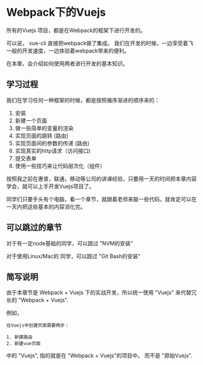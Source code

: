 # Webpack下的Vuejs

所有的Vuejs 项目，都是在Webpack的框架下进行开发的。 

可以说， vue-cli 直接把webpack做了集成。 我们在开发的时候，一边享受着飞一般的开发速度，一边体验着webpack带来的便利。

在本章，会介绍如何使用两者进行开发的基本知识。

## 学习过程

我们在学习任何一种框架的时候，都是按照循序渐进的顺序来的：

1. 安装
2. 新建一个页面
3. 做一些简单的变量的渲染  
4. 实现页面的跳转  (路由)
5. 实现页面间的参数的传递 (路由)
6. 实现真实的http请求（访问接口)
7. 提交表单       
8. 使用一些技巧来让代码层次化（组件）

按照我之前在惠普，联通，移动等公司的讲课经验，只要用一天的时间把本章内容学会，就可以上手开发Vuejs项目了。 

同学们只要手头有个电脑，看一个章节，就跟着老师来敲一些代码，就肯定可以在一天内把这些基本的内容消化完。 

## 可以跳过的章节

对于有一定node基础的同学，可以跳过 "NVM的安装"

对于使用Linux/Mac的 同学，可以跳过 "Git Bash的安装"

## 简写说明

由于本章节是 Webpack + Vuejs 下的实战开发，所以统一使用 "Vuejs" 来代替冗长的 "Webpack + Vuejs".  

例如，

```
在Vuejs中创建页面需要两步：

1. 新建路由
2. 新建vue页面
```

中的 "Vuejs", 指的就是在 "Webpack + Vuejs"的项目中。 而不是 "原始Vuejs".